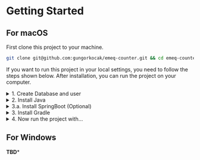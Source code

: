# Getting Started

## For macOS

First clone this project to your machine.

```sh
git clone git@github.com:gungorkocak/emeq-counter.git && cd emeq-counter
```

If you want to run this project in your local settings, you need to follow the steps shown below. After installation, you can run the project on your computer.

<details>
<summary>1. Create Database and user</summary>
You need to create database and user in Postgresql. Login at Postgresql with `psql`. Than follow that steps.

```sql
create user emeq;
alter user emeq with encrypted password 'password';
create database emeqdb;
grant ALL privileges on database emeqDB to emeq;
```

Logout with `\q`.
</details>
<details>
<summary>2. Install Java</summary>

I prefer to use [Jenv](https://github.com/jenv/jenv) to manage Java versions on my mac.
Install Jenv via [homebrew](https://brew.sh/).

```sh
brew install jenv
jenv doctor
jenv enable-plugin export
```
Restart your shell by running `exec $SHELL -l` in the current session for the changes to take affect.

Now install latest Java version via homebrew.

```sh
brew cask install java
```

Then add Java to jenv for recognize it.

```sh
jenv add $(/usr/libexec/java_home)
```
</details>
<details>
<summary>3.a. Install SpringBoot (Optional)</summary>

Install Spring via homebrew

```sh
brew install springboot
```
</details>
<details>
<summary>3. Install Gradle</summary>

Install Gradle and Gradle completion via homebrew

```sh
brew install gradle gradle-completion
```
For more visit [gradle-completion]https://github.com/gradle/gradle-completion repo on Github. You need to make your configurations for `bash` or `zsh`.

</details>
<details>
<summary>4. Now run the project with...</summary>
```sh
gradle bootRun
```
or
```sh
./gradlew bootRun
``**
</details>

## For Windows

**TBD***
